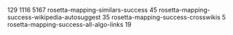 129
1116
5167
rosetta-mapping-similars-success 45
rosetta-mapping-success-wikipedia-autosuggest 35
rosetta-mapping-success-crosswikis 5
rosetta-mapping-success-all-algo-links 19
